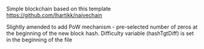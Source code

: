 Simple blockchain based on this template https://github.com/lhartikk/naivechain

Slightly amended to add PoW mechanism - pre-selected number of zeros at the beginning of the new block hash. Difficulty variable (hashTgtDiff) is set in the beginning of the file